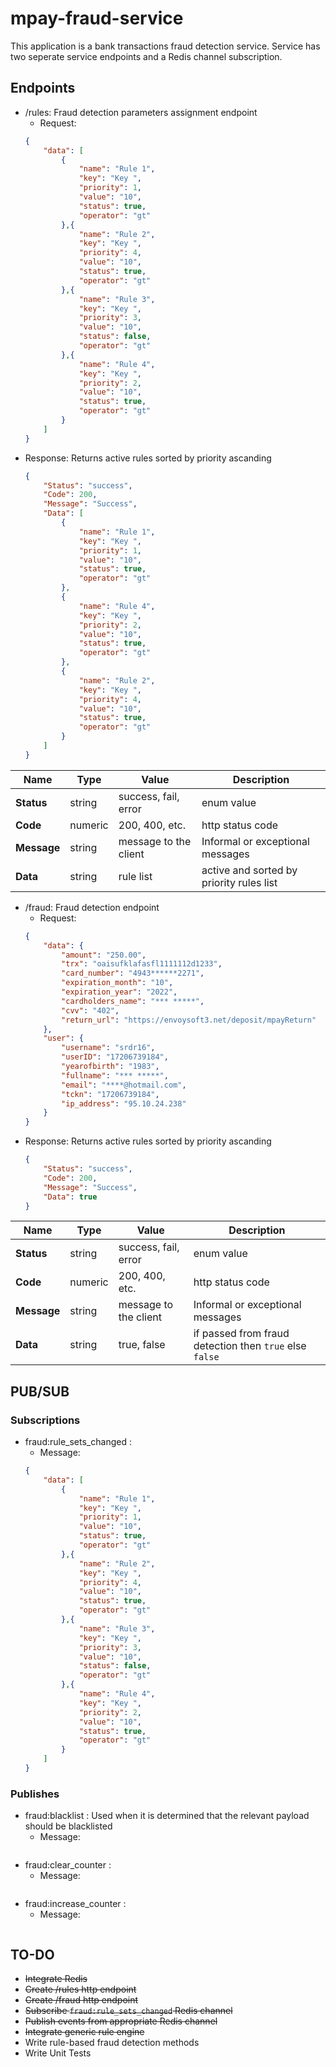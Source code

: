 
# mpay-fraud-service

This application is a bank transactions fraud detection service. Service has two seperate service endpoints and a Redis channel subscription.


## Endpoints
- /rules: Fraud detection parameters assignment endpoint
	- Request: 
	```json
	{
		"data": [
			{
				"name": "Rule 1",
				"key": "Key ",
				"priority": 1,
				"value": "10",
				"status": true,
				"operator": "gt"
			},{
				"name": "Rule 2",
				"key": "Key ",
				"priority": 4,
				"value": "10",
				"status": true,
				"operator": "gt"
			},{
				"name": "Rule 3",
				"key": "Key ",
				"priority": 3,
				"value": "10",
				"status": false,
				"operator": "gt"
			},{
				"name": "Rule 4",
				"key": "Key ",
				"priority": 2,
				"value": "10",
				"status": true,
				"operator": "gt"
			}
		]
	}
	```
- Response: Returns active rules sorted by priority ascanding
	```json
	{
		"Status": "success",
		"Code": 200,
		"Message": "Success",
		"Data": [
			{
				"name": "Rule 1",
				"key": "Key ",
				"priority": 1,
				"value": "10",
				"status": true,
				"operator": "gt"
			},
			{
				"name": "Rule 4",
				"key": "Key ",
				"priority": 2,
				"value": "10",
				"status": true,
				"operator": "gt"
			},
			{
				"name": "Rule 2",
				"key": "Key ",
				"priority": 4,
				"value": "10",
				"status": true,
				"operator": "gt"
			}
		]
	}
	```
  
| Name | Type | Value | Description |
|--|--|--|--|
| **Status** | string | success, fail, error  | enum value |
| **Code** | numeric | 200, 400, etc. | http status code |
| **Message** | string | message to the client  | Informal or exceptional messages |
| **Data** | string | rule list | active and sorted by priority rules list |

- /fraud: Fraud detection endpoint
	- Request: 
	```json
	{
		"data": {
			"amount": "250.00",
			"trx": "oaisufklafasfl1111112d1233",
			"card_number": "4943******2271",
			"expiration_month": "10",
			"expiration_year": "2022",
			"cardholders_name": "*** *****",
			"cvv": "402",
			"return_url": "https://envoysoft3.net/deposit/mpayReturn"
		},
		"user": {
			"username": "srdr16",
			"userID": "17206739184",
			"yearofbirth": "1983",
			"fullname": "*** *****",
			"email": "****@hotmail.com",
			"tckn": "17206739184",
			"ip_address": "95.10.24.238"
		}
	}
	```
- Response: Returns active rules sorted by priority ascanding
	```json
	{
		"Status": "success",
		"Code": 200,
		"Message": "Success",
		"Data": true
	}
	```
  
| Name | Type | Value | Description |
|--|--|--|--|
| **Status** | string | success, fail, error  | enum value |
| **Code** | numeric | 200, 400, etc. | http status code |
| **Message** | string | message to the client  | Informal or exceptional messages |
| **Data** | string | true, false | if passed from fraud detection then `true` else `false` |

## PUB/SUB
### Subscriptions
- fraud:rule_sets_changed :
	- Message: 
	```json
	{
		"data": [
			{
				"name": "Rule 1",
				"key": "Key ",
				"priority": 1,
				"value": "10",
				"status": true,
				"operator": "gt"
			},{
				"name": "Rule 2",
				"key": "Key ",
				"priority": 4,
				"value": "10",
				"status": true,
				"operator": "gt"
			},{
				"name": "Rule 3",
				"key": "Key ",
				"priority": 3,
				"value": "10",
				"status": false,
				"operator": "gt"
			},{
				"name": "Rule 4",
				"key": "Key ",
				"priority": 2,
				"value": "10",
				"status": true,
				"operator": "gt"
			}
		]
	}
	```
### Publishes
- fraud:blacklist : Used when it is determined that the relevant payload should be blacklisted
	- Message:
	```json
	```
- fraud:clear_counter : 
	- Message:
	```json
	```
- fraud:increase_counter : 
	- Message:
	```json
	```

## TO-DO
- ~~Integrate Redis~~
- ~~Create /rules http endpoint~~
- ~~Create /fraud http endpoint~~
- ~~Subscribe `fraud:rule_sets_changed` Redis channel~~ 
- ~~Publish events from appropriate Redis channel~~
- ~~Integrate generic rule engine~~
- Write rule-based fraud detection methods
- Write Unit Tests